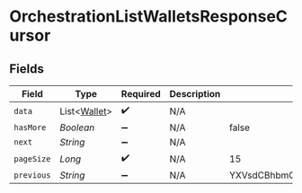 # OrchestrationListWalletsResponseCursor


## Fields

| Field                                         | Type                                          | Required                                      | Description                                   | Example                                       |
| --------------------------------------------- | --------------------------------------------- | --------------------------------------------- | --------------------------------------------- | --------------------------------------------- |
| `data`                                        | List<[Wallet](../../models/shared/Wallet.md)> | :heavy_check_mark:                            | N/A                                           |                                               |
| `hasMore`                                     | *Boolean*                                     | :heavy_minus_sign:                            | N/A                                           | false                                         |
| `next`                                        | *String*                                      | :heavy_minus_sign:                            | N/A                                           |                                               |
| `pageSize`                                    | *Long*                                        | :heavy_check_mark:                            | N/A                                           | 15                                            |
| `previous`                                    | *String*                                      | :heavy_minus_sign:                            | N/A                                           | YXVsdCBhbmQgYSBtYXhpbXVtIG1heF9yZXN1bHRzLol=  |